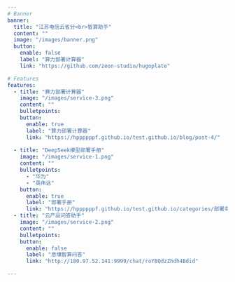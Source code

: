 ```yaml
---
# Banner
banner:
  title: "江苏电信云省分<br>智算助手"
  content: ""
  image: "/images/banner.png"
  button:
    enable: false
    label: "算力部署计算器"
    link: "https://github.com/zeon-studio/hugoplate"

# Features
features:
  - title: "算力部署计算器"
    image: "/images/service-3.png"
    content: ""
    bulletpoints:
    button:
      enable: true
      label: "算力部署计算器"
      link: "https://hppppppf.github.io/test.github.io/blog/post-4/"
    
  - title: "DeepSeek模型部署手册"
    image: "/images/service-1.png"
    content: ""
    bulletpoints:
      - "华为"
      - "英伟达"
    button:
      enable: true
      label: "部署手册"
      link: "https://hppppppf.github.io/test.github.io/categories/部署手册/"
  - title: "云产品问答助手"
    image: "/images/service-2.png"
    content: ""
    bulletpoints:
    button:
      enable: false
      label: "息壤智算问答"
      link: "http://180.97.52.141:9999/chat/roYBQdzZhdh4Bdid"

---
```

